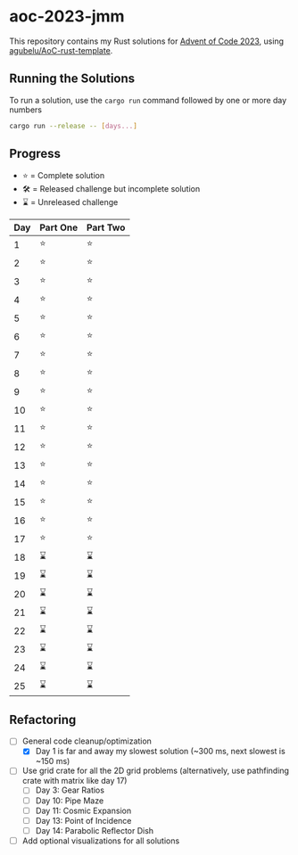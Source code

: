# aoc-2023-jmm

This repository contains my Rust solutions for [Advent of Code 2023](https://adventofcode.com/2023), using [agubelu/AoC-rust-template](https://github.com/agubelu/AoC-rust-template/tree/master).

## Running the Solutions

To run a solution, use the `cargo run` command followed by one or more day numbers

```bash
cargo run --release -- [days...]
```

## Progress

- :star: = Complete solution
- :hammer_and_wrench: = Released challenge but incomplete solution
- :hourglass: = Unreleased challenge

| Day | Part One    | Part Two    |
| --- | ----------- | ----------- |
| 1   | :star:      | :star:      |
| 2   | :star:      | :star:      |
| 3   | :star:      | :star:      |
| 4   | :star:      | :star:      |
| 5   | :star:      | :star:      |
| 6   | :star:      | :star:      |
| 7   | :star:      | :star:      |
| 8   | :star:      | :star:      |
| 9   | :star:      | :star:      |
| 10  | :star:      | :star:      |
| 11  | :star:      | :star:      |
| 12  | :star:      | :star:      |
| 13  | :star:      | :star:      |
| 14  | :star:      | :star:      |
| 15  | :star:      | :star:      |
| 16  | :star:      | :star:      |
| 17  | :star:      | :star:      |
| 18  | :hourglass: | :hourglass: |
| 19  | :hourglass: | :hourglass: |
| 20  | :hourglass: | :hourglass: |
| 21  | :hourglass: | :hourglass: |
| 22  | :hourglass: | :hourglass: |
| 23  | :hourglass: | :hourglass: |
| 24  | :hourglass: | :hourglass: |
| 25  | :hourglass: | :hourglass: |

## Refactoring

- [ ] General code cleanup/optimization
  - [x] Day 1 is far and away my slowest solution (~300 ms, next slowest is ~150 ms)
- [ ] Use grid crate for all the 2D grid problems (alternatively, use pathfinding crate with matrix like day 17)
  - [ ] Day 3: Gear Ratios
  - [ ] Day 10: Pipe Maze
  - [ ] Day 11: Cosmic Expansion
  - [ ] Day 13: Point of Incidence
  - [ ] Day 14: Parabolic Reflector Dish
- [ ] Add optional visualizations for all solutions
